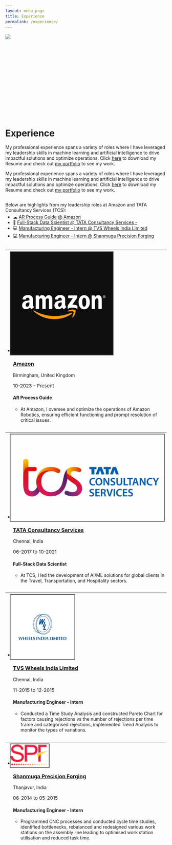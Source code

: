 ```yaml
---
layout: menu_page
title: Experience
permalink: /experience/
---
```


<script src="{{ base.url | prepend: site.url }}/assets/js/show_summary.js"></script>

<div class="container">
  <div style="width:100%;height:0; padding-top:50%;position:relative;">
    <img src="../images/experience/fig_desktop.png" style="width:100%; opacity:0.8; position:absolute; top:0; left:0">
  </div>  
  <div class="content">
    <h1>Experience</h1>
    <p><span class="cover-desc" style="color:var(--page-desc-color)">My professional experience spans a variety of roles where I have leveraged my leadership skills in machine learning and artificial intelligence to drive impactful solutions and optimize operations. Click <a href="https://vrajeshtrichy.github.io/website/cv.pdf">here</a> to download my Resume and check out <a href="https://vrajeshtrichy.github.io/website/portfolio/">my portfolio</a> to see my work.</span></p>
  </div>
</div>

<p><span class="page-desc">My professional experience spans a variety of roles where I have leveraged my leadership skills in machine learning and artificial intelligence to drive impactful solutions and optimize operations. Click <a href="https://vrajeshtrichy.github.io/website/cv.pdf">here</a> to download my Resume and check out <a href="https://vrajeshtrichy.github.io/website/portfolio/">my portfolio</a> to see my work.</span></p>

<!----------------------------------------------------------------------------->

<hr style="height:1px; visibility:hidden;" />

<div style="font-size: 100%;">

  <p>Below are highlights from my leadership roles at Amazon and TATA Consultancy Services (TCS):</p>

  <ul style="margin-top: -10px;">
  <li> &#9729; <a href="#PART_0">AR Process Guide @ Amazon </a></li>
  <li> &#129302; <a href="#PART_1">Full-Stack Data Scientist @ TATA Consultancy Services - </a></li>
  <li> &#128187; <a href="#PART_2">Manufacturing Engineer - Intern @ TVS Wheels India Limited </a></li>
  <li> &#128187; <a href="#PART_3">Manufacturing Engineer - Intern @ Shanmuga Precision Forging </a></li>
  </ul>

</div>



<!----------------------------------------------------------------------------->

<hr style="height:1px; visibility:hidden;" />
<hr style="height:1px;border-width:0;color:rgb(50,50,50);background-color:rgb(50,50,50)">

<ul class="post-list">
  <li>
    <a id='PART_0'></a>
    <div class="Box box-shadow-medium rounded-1 col-15">
      <div class="col-3 d-table-cell p-4 v-align-middle">
        <img class="image-preview " src="../images/experience/fig_amazon.png" style = "margin-left:-10px; margin-top:-10px; margin-bottom:-10px; border: 2px solid #555;"/>
      </div>
      <div class="col-11 d-table-cell p-3 h-align-left">
        <h3><a class="post-link" href="#">Amazon</a></h3>
        <p class="post-meta-description">Birmingham, United Kingdom</p>
        <p class="post-meta" style = "font-size: 15px; color: var(--low-emph);">
        10-2023 - Present
        </p>
        <h4> AR Process Guide </h4>
        <p class="post-meta-description">
          <ul>
            <li> At Amazon, I oversee and optimize the operations of Amazon Robotics, ensuring efficient functioning and prompt resolution of critical issues. 
            </li>
          </ul>
        </p>
        <span id="dots1"><p></p></span>
      </div>
    </div>
  </li>
</ul>

<!----------------------------------------------------------------------------->

<hr style="height:1px; visibility:hidden;" />
<hr style="height:1px;border-width:0;color:rgb(50,50,50);background-color:rgb(50,50,50)">

<ul class="post-list">
  <li>
    <a id='PART_1'></a>
    <div class="Box box-shadow-medium rounded-1 col-15">
      <div class="col-3 d-table-cell p-4 v-align-middle">
        <img class="image-preview " src="../images/experience/fig_tcs.jpg" style = "margin-left:-10px; margin-top:-10px; margin-bottom:-10px; border: 2px solid #555;"/>
      </div>
      <div class="col-11 d-table-cell p-3 h-align-left">
        <h3><a class="post-link" href="#">TATA Consultancy Services</a></h3>
        <p class="post-meta-description">Chennai, India</p>
        <p class="post-meta" style = "font-size: 15px; color: var(--low-emph);">
        06-2017 to 10-2021
        </p>
        <h4> Full-Stack Data Scientist </h4>
        <p class="post-meta-description">
          <ul>
            <li> At TCS, I led the development of AI/ML solutions for global clients in the Travel, Transportation, and Hospitality sectors.
            </li>
          </ul>
        </p>
        <span id="dots1"><p></p></span>
      </div>
    </div>
  </li>
</ul>

<!----------------------------------------------------------------------------->

<hr style="height:1px; visibility:hidden;" />
<hr style="height:1px;border-width:0;color:rgb(50,50,50);background-color:rgb(50,50,50)">

<ul class="post-list">
  <li>
    <a id='PART_2'></a>
    <div class="Box box-shadow-medium rounded-1 col-15">
      <div class="col-3 d-table-cell p-4 v-align-middle">
        <img class="image-preview " src="../images/experience/fig_tvs_wheels.jpeg" style = "margin-left:-10px; margin-top:-10px; margin-bottom:-10px; border: 2px solid #555;"/>
      </div>
      <div class="col-11 d-table-cell p-3 h-align-left">
        <h3><a class="post-link" href="#">TVS Wheels India Limited</a></h3>
        <p class="post-meta-description">Chennai, India</p>
        <p class="post-meta" style = "font-size: 15px; color: var(--low-emph);">
        11-2015 to 12-2015
        </p>
        <h4> Manufacturing Engineer - Intern </h4>
        <p class="post-meta-description">
          <ul>
            <li> Conducted a Time Study Analysis and constructed Pareto Chart for factors causing rejections vs the number of rejections per time frame and categorised rejections, implemented Trend Analysis to monitor the types of variations.
            </li>
          </ul>
        </p>
        <span id="dots1"><p></p></span>
      </div>
    </div>
  </li>
</ul>

<!----------------------------------------------------------------------------->

<hr style="height:1px; visibility:hidden;" />
<hr style="height:1px;border-width:0;color:rgb(50,50,50);background-color:rgb(50,50,50)">

<ul class="post-list">
  <li>
    <a id='PART_3'></a>
    <div class="Box box-shadow-medium rounded-1 col-15">
      <div class="col-3 d-table-cell p-4 v-align-middle">
        <img class="image-preview " src="../images/experience/fig_spf.png" style = "margin-left:-10px; margin-top:-10px; margin-bottom:-10px; border: 2px solid #555;"/>
      </div>
      <div class="col-11 d-table-cell p-3 h-align-left">
        <h3><a class="post-link" href="#">Shanmuga Precision Forging</a></h3>
        <p class="post-meta-description">Thanjavur, India</p>
        <p class="post-meta" style = "font-size: 15px; color: var(--low-emph);">
        06-2014 to 05-2015
        </p>
        <h4> Manufacturing Engineer - Intern </h4>
        <p class="post-meta-description">
          <ul>
            <li> Programmed CNC processes and conducted cycle time studies, identified bottlenecks, rebalanced and redesigned various work stations on the assembly line leading to optimised work station utilisation and reduced task time.
            </li>
          </ul>
        </p>
        <span id="dots1"><p></p></span>
      </div>
    </div>
  </li>
</ul>